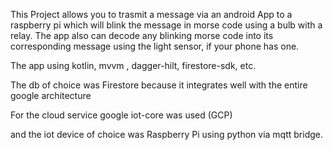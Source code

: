 This Project allows you to trasmit a message via an android App to a raspberry pi which will blink the message in morse code using a bulb with a relay. The app also can decode any blinking morse code into its corresponding message using the light sensor, if your phone has one.

The app using kotlin, mvvm , dagger-hilt, firestore-sdk, etc.

The db of choice was Firestore because it integrates well with the entire google architecture

For the cloud service google iot-core was used (GCP)

and the iot device of choice was Raspberry Pi using python via mqtt bridge.
